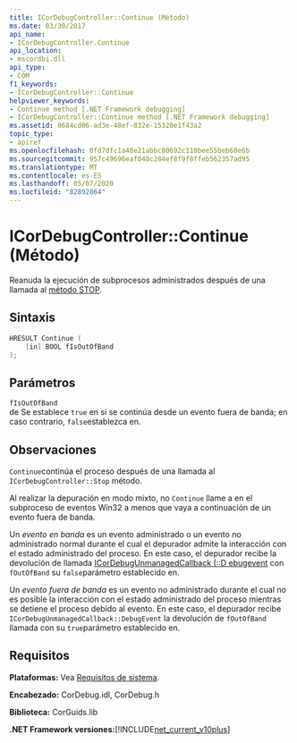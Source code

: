```yaml
---
title: ICorDebugController::Continue (Método)
ms.date: 03/30/2017
api_name:
- ICorDebugController.Continue
api_location:
- mscordbi.dll
api_type:
- COM
f1_keywords:
- ICorDebugController::Continue
helpviewer_keywords:
- Continue method [.NET Framework debugging]
- ICorDebugController::Continue method [.NET Framework debugging]
ms.assetid: 8684cd06-ad3e-48ef-832e-15320e1f43a2
topic_type:
- apiref
ms.openlocfilehash: 0fd7dfc1a48e21abbc80692c110bee55beb68e6b
ms.sourcegitcommit: 957c49696eaf048c284ef8f9f8ffeb562357ad95
ms.translationtype: MT
ms.contentlocale: es-ES
ms.lasthandoff: 05/07/2020
ms.locfileid: "82892864"
---
```

# <a name="icordebugcontrollercontinue-method"></a>ICorDebugController::Continue (Método)

Reanuda la ejecución de subprocesos administrados después de una llamada al [método STOP](icordebugcontroller-stop-method.md).

## <a name="syntax"></a>Sintaxis

```cpp
HRESULT Continue (
    [in] BOOL fIsOutOfBand
);
```

## <a name="parameters"></a>Parámetros

`fIsOutOfBand`  
de Se establece `true` en si se continúa desde un evento fuera de banda; en caso contrario, `false`establezca en.

## <a name="remarks"></a>Observaciones

`Continue`continúa el proceso después de una llamada al `ICorDebugController::Stop` método.

Al realizar la depuración en modo mixto, no `Continue` llame a en el subproceso de eventos Win32 a menos que vaya a continuación de un evento fuera de banda.

Un *evento en banda* es un evento administrado o un evento no administrado normal durante el cual el depurador admite la interacción con el estado administrado del proceso. En este caso, el depurador recibe la devolución de llamada [ICorDebugUnmanagedCallback (::D ebugevent](icordebugunmanagedcallback-debugevent-method.md) con `fOutOfBand` su `false`parámetro establecido en.

Un *evento fuera de banda* es un evento no administrado durante el cual no es posible la interacción con el estado administrado del proceso mientras se detiene el proceso debido al evento. En este caso, el depurador recibe `ICorDebugUnmanagedCallback::DebugEvent` la devolución de `fOutOfBand` llamada con su `true`parámetro establecido en.

## <a name="requirements"></a>Requisitos

**Plataformas:** Vea [Requisitos de sistema](../../get-started/system-requirements.md).

**Encabezado:** CorDebug.idl, CorDebug.h

**Biblioteca:** CorGuids.lib

**.NET Framework versiones:**[!INCLUDE[net_current_v10plus](../../../../includes/net-current-v10plus-md.md)]
